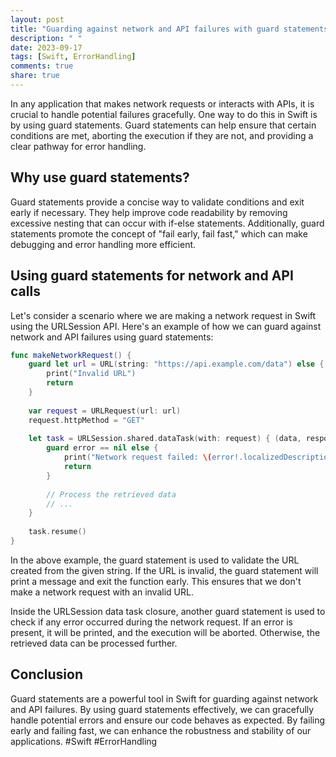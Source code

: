 ```yaml
---
layout: post
title: "Guarding against network and API failures with guard statements in Swift"
description: " "
date: 2023-09-17
tags: [Swift, ErrorHandling]
comments: true
share: true
---
```


In any application that makes network requests or interacts with APIs, it is crucial to handle potential failures gracefully. One way to do this in Swift is by using guard statements. Guard statements can help ensure that certain conditions are met, aborting the execution if they are not, and providing a clear pathway for error handling.

## Why use guard statements?

Guard statements provide a concise way to validate conditions and exit early if necessary. They help improve code readability by removing excessive nesting that can occur with if-else statements. Additionally, guard statements promote the concept of "fail early, fail fast," which can make debugging and error handling more efficient.

## Using guard statements for network and API calls

Let's consider a scenario where we are making a network request in Swift using the URLSession API. Here's an example of how we can guard against network and API failures using guard statements:

```swift
func makeNetworkRequest() {
    guard let url = URL(string: "https://api.example.com/data") else {
        print("Invalid URL")
        return
    }
    
    var request = URLRequest(url: url)
    request.httpMethod = "GET"
    
    let task = URLSession.shared.dataTask(with: request) { (data, response, error) in
        guard error == nil else {
            print("Network request failed: \(error!.localizedDescription)")
            return
        }
        
        // Process the retrieved data
        // ...
    }
    
    task.resume()
}
```

In the above example, the guard statement is used to validate the URL created from the given string. If the URL is invalid, the guard statement will print a message and exit the function early. This ensures that we don't make a network request with an invalid URL.

Inside the URLSession data task closure, another guard statement is used to check if any error occurred during the network request. If an error is present, it will be printed, and the execution will be aborted. Otherwise, the retrieved data can be processed further.

## Conclusion

Guard statements are a powerful tool in Swift for guarding against network and API failures. By using guard statements effectively, we can gracefully handle potential errors and ensure our code behaves as expected. By failing early and failing fast, we can enhance the robustness and stability of our applications. #Swift #ErrorHandling